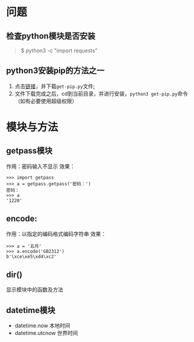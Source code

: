 # 问题

## 检查python模块是否安装
>$ python3 -c "import requests"


## python3安装pip的方法之一
1. 点击[链接](https://bootstrap.pypa.io/get-pip.py)，并下载`get-pip.py`文件;
2. 文件下载完成之后，cd到当前目录，并进行安装，`python3 get-pip.py`命令（如有必要使用超级权限）


# 模块与方法
## getpass模块
作用：密码输入不显示
效果：

    >>> import getpass
    >>> a = getpass.getpass('密码：')
    密码：
    >>> a
    '1220'

## encode:
作用：以指定的编码格式编码字符串
效果：

    >>> a = '五月'
    >>> a.encode('GB2312')
    b'\xce\xe5\xd4\xc2'


## dir()
显示模块中的函数及方法


## datetime模块
+ datetime.now	本地时间
+ datetime.utcnow	世界时间
